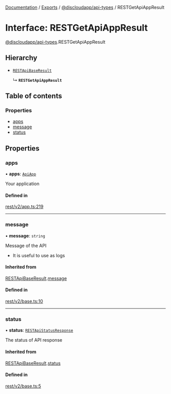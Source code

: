 [Documentation](../README.md) / [Exports](../modules.md) / [@discloudapp/api-types](../modules/discloudapp_api_types.md) / RESTGetApiAppResult

# Interface: RESTGetApiAppResult

[@discloudapp/api-types](../modules/discloudapp_api_types.md).RESTGetApiAppResult

## Hierarchy

- [`RESTApiBaseResult`](discloudapp_api_types.RESTApiBaseResult.md)

  ↳ **`RESTGetApiAppResult`**

## Table of contents

### Properties

- [apps](discloudapp_api_types.RESTGetApiAppResult.md#apps)
- [message](discloudapp_api_types.RESTGetApiAppResult.md#message)
- [status](discloudapp_api_types.RESTGetApiAppResult.md#status)

## Properties

### apps

• **apps**: [`ApiApp`](discloudapp_api_types.ApiApp.md)

Your application

#### Defined in

[rest/v2/app.ts:219](https://github.com/discloud/discloud.app/blob/4f75b2e/packages/api-types/rest/v2/app.ts#L219)

___

### message

• **message**: `string`

Message of the API
- It is useful to use as logs

#### Inherited from

[RESTApiBaseResult](discloudapp_api_types.RESTApiBaseResult.md).[message](discloudapp_api_types.RESTApiBaseResult.md#message)

#### Defined in

[rest/v2/base.ts:10](https://github.com/discloud/discloud.app/blob/4f75b2e/packages/api-types/rest/v2/base.ts#L10)

___

### status

• **status**: [`RESTApiStatusResponse`](../modules/discloudapp_api_types.md#restapistatusresponse)

The status of API response

#### Inherited from

[RESTApiBaseResult](discloudapp_api_types.RESTApiBaseResult.md).[status](discloudapp_api_types.RESTApiBaseResult.md#status)

#### Defined in

[rest/v2/base.ts:5](https://github.com/discloud/discloud.app/blob/4f75b2e/packages/api-types/rest/v2/base.ts#L5)
